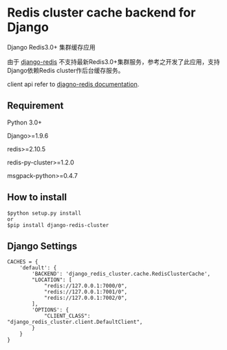 # Redis cluster cache backend for Django

Django Redis3.0+ 集群缓存应用

由于 [django-redis](https://github.com/niwinz/django-redis) 不支持最新Redis3.0+集群服务，参考之开发了此应用，支持Django依赖Redis cluster作后台缓存服务。

client api refer to [djagno-redis documentation](http://niwinz.github.io/django-redis/latest/).

## Requirement

Python 3.0+

Django>=1.9.6

redis>=2.10.5

redis-py-cluster>=1.2.0

msgpack-python>=0.4.7

## How to install

```
$python setup.py install
or
$pip install django-redis-cluster
```

## Django Settings

>
```
CACHES = {
    'default': {
        'BACKEND': 'django_redis_cluster.cache.RedisClusterCache',
        "LOCATION": [
            "redis://127.0.0.1:7000/0",
            "redis://127.0.0.1:7001/0",
            "redis://127.0.0.1:7002/0",
        ],
        'OPTIONS': {
            "CLIENT_CLASS": "django_redis_cluster.client.DefaultClient",
        }
    }
}
```
